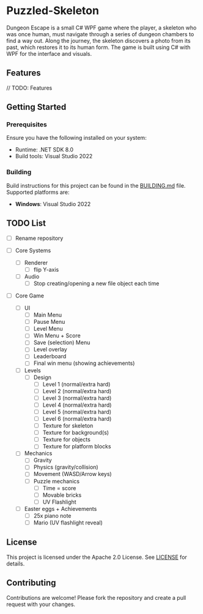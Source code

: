 # Puzzled-Skeleton

Dungeon Escape is a small C# WPF game where the player, a skeleton who was once human, must navigate through a series of dungeon chambers to find a way out. Along the journey, the skeleton discovers a photo from its past, which restores it to its human form. The game is built using C# with WPF for the interface and visuals.

## Features

// TODO: Features

## Getting Started

### Prerequisites

Ensure you have the following installed on your system:
- Runtime: .NET SDK 8.0
- Build tools: Visual Studio 2022

### Building

Build instructions for this project can be found in the [BUILDING.md](BUILDING.md) file. Supported platforms are:
- **Windows**: Visual Studio 2022

## TODO List
- [ ] Rename repository

- [ ] Core Systems
  - [ ] Renderer
    - [ ] flip Y-axis
  - [ ] Audio
    - [ ] Stop creating/opening a new file object each time 

- [ ] Core Game
  - [ ] UI
    - [ ] Main Menu
    - [ ] Pause Menu
    - [ ] Level Menu
    - [ ] Win Menu + Score
    - [ ] Save (selection) Menu
    - [ ] Level overlay
    - [ ] Leaderboard
    - [ ] Final win menu (showing achievements)
  - [ ] Levels
    - [ ] Design
      - [ ] Level 1 (normal/extra hard)
      - [ ] Level 2 (normal/extra hard)
      - [ ] Level 3 (normal/extra hard)
      - [ ] Level 4 (normal/extra hard)
      - [ ] Level 5 (normal/extra hard)
      - [ ] Level 6 (normal/extra hard)
      - [ ] Texture for skeleton
      - [ ] Texture for background(s)
      - [ ] Texture for objects
      - [ ] Texture for platform blocks
  - [ ] Mechanics
    - [ ] Gravity
    - [ ] Physics (gravity/collision)
    - [ ] Movement (WASD/Arrow keys)
    - [ ] Puzzle mechanics
      - [ ] Time = score
      - [ ] Movable bricks
      - [ ] UV Flashlight
  - [ ] Easter eggs + Achievements
    - [ ] 25x piano note
    - [ ] Mario (UV flashlight reveal)

## License

This project is licensed under the Apache 2.0 License. See [LICENSE](LICENSE.txt) for details.

## Contributing

Contributions are welcome! Please fork the repository and create a pull request with your changes.
